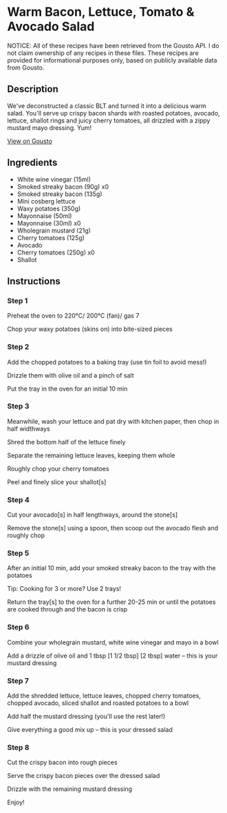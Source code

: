 # Warm Bacon, Lettuce, Tomato & Avocado Salad

NOTICE: All of these recipes have been retrieved from the Gousto API. I do not claim ownership of any recipes in these files. These recipes are provided for informational purposes only, based on publicly available data from Gousto.

## Description

We've deconstructed a classic BLT and turned it into a delicious warm salad. You'll serve up crispy bacon shards with roasted potatoes, avocado, lettuce, shallot rings and juicy cherry tomatoes, all drizzled with a zippy mustard mayo dressing. Yum!

[View on Gousto](https://www.gousto.co.uk/recipes/cookbook/warm-bacon-lettuce-tomato-avocado-salad)

## Ingredients

- White wine vinegar (15ml)
- Smoked streaky bacon (90g) x0
- Smoked streaky bacon (135g)
- Mini cosberg lettuce
- Waxy potatoes (350g)
- Mayonnaise (50ml)
- Mayonnaise (30ml) x0
- Wholegrain mustard (21g)
- Cherry tomatoes (125g)
- Avocado
- Cherry tomatoes (250g) x0
- Shallot

## Instructions


### Step 1

Preheat the oven to 220°C/ 200°C (fan)/ gas 7

Chop your waxy potatoes (skins on) into bite-sized pieces


### Step 2

Add the chopped potatoes to a baking tray (use tin foil to avoid mess!)

Drizzle them with olive oil and a pinch of salt

Put the tray in the oven for an initial 10 min


### Step 3

Meanwhile, wash your lettuce and pat dry with kitchen paper, then chop in half widthways

Shred the bottom half of the lettuce finely

Separate the remaining lettuce leaves, keeping them whole

Roughly chop your cherry tomatoes

Peel and finely slice your shallot[s]


### Step 4

Cut your avocado[s] in half lengthways, around the stone[s]

Remove the stone[s] using a spoon, then scoop out the avocado flesh and roughly chop


### Step 5

After an initial 10 min, add your smoked streaky bacon to the tray with the potatoes

Tip: Cooking for 3 or more? Use 2 trays!

Return the tray[s] to the oven for a further 20-25 min or until the potatoes are cooked through and the bacon is crisp


### Step 6

Combine your wholegrain mustard, white wine vinegar and mayo in a bowl

Add a drizzle of olive oil and 1 tbsp <span class="text-purple">[1 1/2 tbsp]</span> <span class="text-danger">[2 tbsp]</span> water – this is your mustard dressing


### Step 7

Add the shredded lettuce, lettuce leaves, chopped cherry tomatoes, chopped avocado, sliced shallot and roasted potatoes to a bowl

Add half the mustard dressing (you'll use the rest later!)

Give everything a good mix up – this is your dressed salad

### Step 8

Cut the crispy bacon into rough pieces

Serve the crispy bacon pieces over the dressed salad

Drizzle with the remaining mustard dressing

Enjoy!

